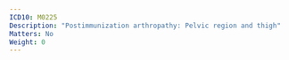```yaml
---
ICD10: M0225
Description: "Postimmunization arthropathy: Pelvic region and thigh"
Matters: No
Weight: 0
---
```


